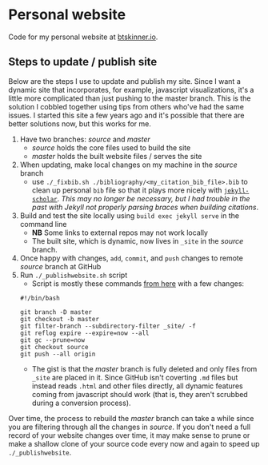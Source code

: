 # Personal website

Code for my personal website at [btskinner.io](https://btskinner.io).

## Steps to update / publish site

Below are the steps I use to update and publish my site. Since I want
a dynamic site that incorporates, for example, javascript
visualizations, it's a little more complicated than just pushing to
the master branch. This is the solution I cobbled together using tips
from others who've had the same issues. I started this site a few
years ago and it's possible that there are better solutions now, but
this works for me.

1. Have two branches: *source* and *master*
   - *source* holds the core files used to build the site
   - *master* holds the built website files / serves the site
2. When updating, make local changes on my machine in the *source*
   branch
   - use `./_fixbib.sh ./bibliography/<my_citation_bib_file>.bib` to clean up
     personal `bib` file so that it plays more nicely with
     [`jekyll-scholar`](https://github.com/inukshuk/jekyll-scholar). *This
     may no longer be necessary, but I had trouble in the past with
     Jekyll not properly parsing braces when building citations*.
3. Build and test the site locally using `build exec jekyll serve` in
   the command line
   - **NB** Some links to external repos may not work locally
   - The built site, which is dynamic, now lives in `_site` in the
     *source* branch.
4. Once happy with changes, `add`, `commit`, and `push` changes to remote
   *source* branch at GitHub
5. Run `./_publishwebsite.sh` script  
   - Script is mostly these commands [from
here](https://github.com/randymorris/randymorris.github.com) with a
few changes:
	```shell
	#!/bin/bash
	
    git branch -D master
	git checkout -b master
	git filter-branch --subdirectory-filter _site/ -f
	git reflog expire --expire=now --all
	git gc --prune=now
	git checkout source
	git push --all origin
	```
   - The gist is that the *master* branch is fully deleted and only
   files from `_site` are placed in it. Since GitHub isn't coverting
   `.md` files but instead reads `.html` and other files directly, all
   dynamic features coming from javascript should work (that is, they
   aren't scrubbed during a conversion process). 

Over time, the process to rebuild the *master* branch can take a while
since you are filtering through all the changes in *source*. If you
don't need a full record of your website changes over time, it may
make sense to prune or make a shallow clone of your source code every
now and again to speed up `./_publishwebsite`.
